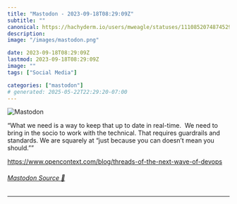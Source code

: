 ```yaml
---
title: "Mastodon - 2023-09-18T08:29:09Z"
subtitle: ""
canonical: https://hachyderm.io/users/mweagle/statuses/111085207487452915
description:
image: "/images/mastodon.png"

date: 2023-09-18T08:29:09Z
lastmod: 2023-09-18T08:29:09Z
image: ""
tags: ["Social Media"]

categories: ["mastodon"]
# generated: 2025-05-22T22:29:20-07:00
---
```

![Mastodon](/images/mastodon.png)

<p>“What we need is a way to keep that up to date in real-time.  We need to bring in the socio to work with the technical. That requires guardrails and standards. We are squarely at “just because you can doesn’t mean you should.””</p><p><a href="https://www.opencontext.com/blog/threads-of-the-next-wave-of-devops" target="_blank" rel="nofollow noopener noreferrer" translate="no"><span class="invisible">https://www.</span><span class="ellipsis">opencontext.com/blog/threads-o</span><span class="invisible">f-the-next-wave-of-devops</span></a></p>


###### [Mastodon Source 🐘](https://hachyderm.io/@mweagle/111085207487452915)

___

